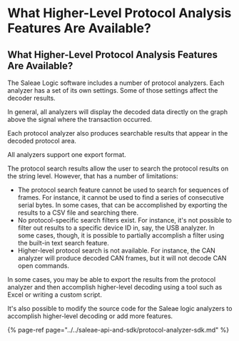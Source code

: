 # What Higher-Level Protocol Analysis Features Are Available?

## What Higher-Level Protocol Analysis Features Are Available?

The Saleae Logic software includes a number of protocol analyzers. Each analyzer has a set of its own settings. Some of those settings affect the decoder results.

In general, all analyzers will display the decoded data directly on the graph above the signal where the transaction occurred.

Each protocol analyzer also produces searchable results that appear in the decoded protocol area.

All analyzers support one export format.

The protocol search results allow the user to search the protocol results on the string level. However, that has a number of limitations:

* The protocol search feature cannot be used to search for sequences of frames. For instance, it cannot be used to find a series of consecutive serial bytes. In some cases, that can be accomplished by exporting the results to a CSV file and searching there.
* No protocol-specific search filters exist. For instance, it's not possible to filter out results to a specific device ID in, say, the USB analyzer. In some cases, though, it is possible to partially accomplish a filter using the built-in text search feature.
* Higher-level protocol search is not available. For instance, the CAN analyzer will produce decoded CAN frames, but it will not decode CAN open commands.

In some cases, you may be able to export the results from the protocol analyzer and then accomplish higher-level decoding using a tool such as Excel or writing a custom script.

It's also possible to modify the source code for the Saleae logic analyzers to accomplish higher-level decoding or add more features.

{% page-ref page="../../saleae-api-and-sdk/protocol-analyzer-sdk.md" %}



